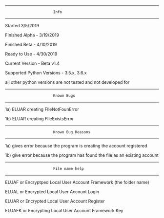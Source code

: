 ---------------------------------------------------------------
                          Info
---------------------------------------------------------------

Started 3/5/2019

Finished Alpha - 3/19/2019

Finished Beta - 4/10/2019

Ready to Use - 4/30/2019

Current Version - Beta v1.4

Supported Python Versions - 3.5.x, 
                            3.6.x

all other python versions are not tested and not developed for

---------------------------------------------------------------
                          Known Bugs
---------------------------------------------------------------

1a) ELUAR creating FIleNotFounError

1b) ELUAR creating FIleExistsError



---------------------------------------------------------------
                          Known Bug Reasons
---------------------------------------------------------------
1a) gives error because the program is creating the account registered

1b) give error because the program has found the file as an existing account




---------------------------------------------------------------
                          File name help
---------------------------------------------------------------
ELUAF or Encryptped Local User Account Framework (the folder name)

ELUAL or Encrypted Local User Account Login

ELUAR or Encrypted Local User Account Register

ELUAFK or Encrypting Local User Account Framework Key
